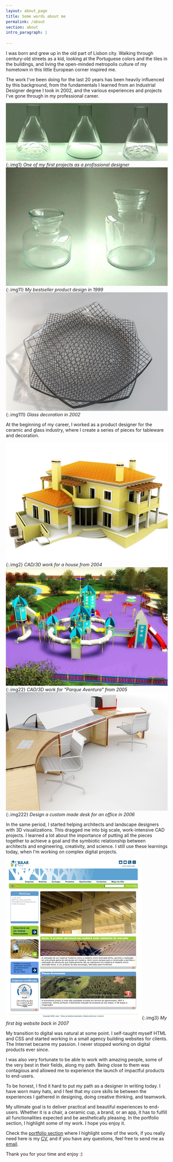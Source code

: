```yaml
---
layout: about_page
title: Some words about me
permalink: /about
section: about
intro_paragraph: |
 
---
```

I was born and grew up in the old part of Lisbon city. Walking through century-old streets as a kid, looking at the Portuguese colors and the tiles in the buildings, and living the open-minded metropolis culture of my hometown in this little European corner inspired me.

The work I've been doing for the last 20 years has been heavily influenced by this background, from the fundamentals I learned from an Industrial Designer degree I took in 2002, and the various experiences and projects I've gone through in my professional career.

![me](/assets/img/work/various/glass_vase.jpg){:.img1} *One of my first projects as a profissional designer*
![me](/assets/img/work/various/glass_jars.jpg){:.img11} *My bestseller product design in 1999*
![me](/assets/img/work/various/glass_decoration2.jpg){:.img111} *Glass decoration in 2002*

At the beginning of my career, I worked as a product designer for the ceramic and glass industry, where I create a series of pieces for tableware and decoration.

![me](/assets/img/work/various/house_in_caxias.jpg){:.img2} *CAD/3D work for a house from 2004*
![me](/assets/img/work/various/parque_aventura.jpg){:.img22} *CAD/3D work for "Parque Aventura" from 2005*
![me](/assets/img/work/various/work_desk.jpg){:.img222} *Design a custom made desk for an office in 2006*

In the same period, I started helping architects and landscape designers with 3D visualizations. This dragged me into big scale, work-intensive CAD projects. I learned a lot about the importance of putting all the pieces together to achieve a goal and the symbiotic relationship between architects and engineering, creativity, and science. I still use these learnings today, when I'm working on complex digital projects.

![me](/assets/img/work/various/jular2.png){:.img3} *My first big website back in 2007*

My transition to digital was natural at some point. I self-taught myself HTML and CSS and started working in a small agency building websites for clients. The Internet became my passion. I never stopped working on digital products ever since.

 I was also very fortunate to be able to work with amazing people, some of the very best in their fields, along my path. Being close to them was contagious and allowed me to experience the launch of impactful products to end-users.

To be honest, I find it hard to put my path as a designer in writing today. I have worn many hats, and I feel that my core skills lie between the experiences I gathered in designing, doing creative thinking, and teamwork. 

My ultimate goal is to deliver practical and beautiful experiences to end-users. Whether it is a chair, a ceramic cup, a brand, or an app, it has to fulfill all functionalities expected and be aesthetically pleasing. In the portfolio section, I highlight some of my work. I hope you enjoy it.

Check the [portfolio section](portfolio) where I highlight some of the work, if you really need here is my [CV](assets/cv.pdf), and if you have any questions, feel free to send me as [email](mailto:mail@nloureiro.com).

Thank you for your time and enjoy :)


